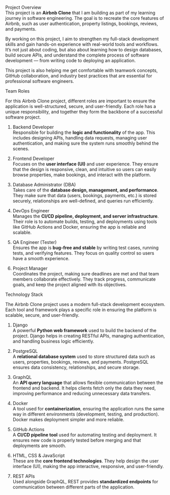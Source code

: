 Project Overview  
This project is an **Airbnb Clone** that I am building as part of my learning journey in software engineering. The goal is to recreate the core features of Airbnb, such as user authentication, property listings, bookings, reviews, and payments.  

By working on this project, I aim to strengthen my full-stack development skills and gain hands-on experience with real-world tools and workflows. It’s not just about coding, but also about learning how to design databases, build secure APIs, and understand the complete process of software development — from writing code to deploying an application.  

This project is also helping me get comfortable with teamwork concepts, GitHub collaboration, and industry best practices that are essential for professional software engineers. 

Team Roles  

For this Airbnb Clone project, different roles are important to ensure the application is well-structured, secure, and user-friendly. Each role has a unique responsibility, and together they form the backbone of a successful software project.  

1. Backend Developer  
Responsible for building the **logic and functionality** of the app. This includes designing APIs, handling data requests, managing user authentication, and making sure the system runs smoothly behind the scenes.  

2. Frontend Developer  
Focuses on the **user interface (UI)** and user experience. They ensure that the design is responsive, clean, and intuitive so users can easily browse properties, make bookings, and interact with the platform.  

3. Database Administrator (DBA)  
Takes care of the **database design, management, and performance**. They make sure that data (users, bookings, payments, etc.) is stored securely, relationships are well-defined, and queries run efficiently.  

4. DevOps Engineer  
Manages the **CI/CD pipeline, deployment, and server infrastructure**. Their role is to automate builds, testing, and deployments using tools like GitHub Actions and Docker, ensuring the app is reliable and scalable.  

5. QA Engineer (Tester)  
Ensures the app is **bug-free and stable** by writing test cases, running tests, and verifying features. They focus on quality control so users have a smooth experience.  

6. Project Manager  
Coordinates the project, making sure deadlines are met and that team members collaborate effectively. They track progress, communicate goals, and keep the project aligned with its objectives.  

Technology Stack  

The Airbnb Clone project uses a modern full-stack development ecosystem. Each tool and framework plays a specific role in ensuring the platform is scalable, secure, and user-friendly.  

1. Django  
A powerful **Python web framework** used to build the backend of the project. Django helps in creating RESTful APIs, managing authentication, and handling business logic efficiently.  

2. PostgreSQL  
A **relational database system** used to store structured data such as users, properties, bookings, reviews, and payments. PostgreSQL ensures data consistency, relationships, and secure storage.  

3. GraphQL  
An **API query language** that allows flexible communication between the frontend and backend. It helps clients fetch only the data they need, improving performance and reducing unnecessary data transfers.  

4. Docker  
A tool used for **containerization**, ensuring the application runs the same way in different environments (development, testing, and production). Docker makes deployment simpler and more reliable.  

5. GitHub Actions  
A **CI/CD pipeline tool** used for automating testing and deployment. It ensures new code is properly tested before merging and that deployments are smooth.  

6. HTML, CSS & JavaScript  
These are the **core frontend technologies**. They help design the user interface (UI), making the app interactive, responsive, and user-friendly.  

7. REST APIs  
Used alongside GraphQL, REST provides **standardized endpoints** for communication between different parts of the application.  


